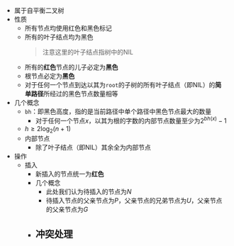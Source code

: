 - 属于自平衡二叉树
- 性质
	- 所有节点均使用红色和黑色标记
	- 所有的叶子结点均为黑色
	  > 注意这里的叶子结点指树中的NIL
	- 所有的**红色**节点的儿子必定为**黑色**
	- 根节点必定为**黑色**
	- 对于任何一个节点到达以其为`root`的子树的所有叶子结点（即NIL）的**简单路径**所经过的黑色节点数量相等
- 几个概念
	- `bh`：即黑色高度，指的是当前路径中单个路径中黑色节点最大的数量
		- 对于任何一个节点$x$，以其为根的字数的内部节点数量至少为$2^{bh(x)} - 1$
	- $h \geq 2\log_2(n + 1)$
	- 内部节点
		- 除了叶子结点（即NIL）其余全为内部节点
- 操作
	- 插入
		- 新插入的节点统一为**红色**
		- 几个概念
			- 此处我们认为待插入的节点为$N$
			- 待插入节点的父亲节点为$P$，父亲节点的兄弟节点为$U$，父亲节点的父亲节点为$G$
		- 冲突处理
			-